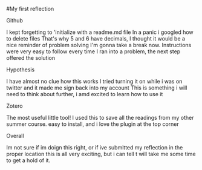 #My first reflection 

Github

I kept forgetting to 'initialize with a readme.md file
In a panic i googled how to delete files
That's why 5 and 6 have decimals, I thought it would be a nice reminder of problem solving
I'm gonna take a break now. 
Instructions were very easy to follow
every time I ran into a problem, the next step offered the solution

Hypothesis

I have almost no clue how this works
I tried turning it on while i was on twitter and it made me sign back into my account 
This is something i will need to think about further, i amd excited to learn how to use it 

Zotero

The most useful little tool!
I used this to save all the readings from my other summer course.
easy to install, and i love the plugin at the top corner 

Overall

Im not sure if im doign this right, or if ive submitted my reflection in the proper location
this is all very exciting, but i can tell t will take me some time to get a hold of it. 


